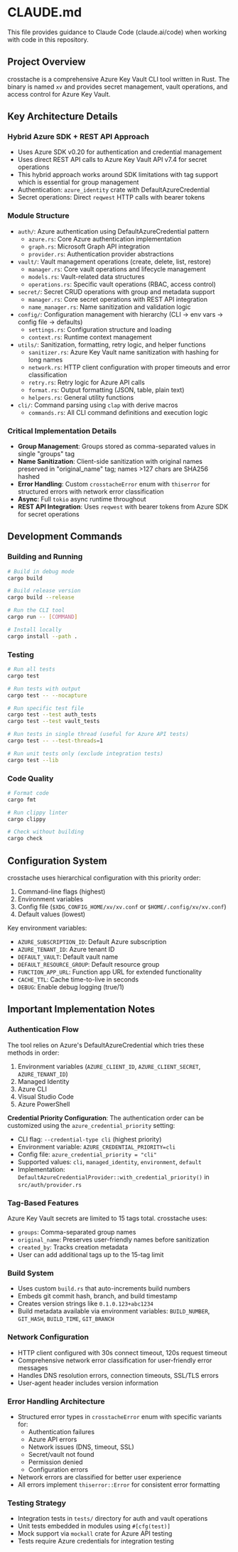 # CLAUDE.md

This file provides guidance to Claude Code (claude.ai/code) when working with code in this repository.

## Project Overview

crosstache is a comprehensive Azure Key Vault CLI tool written in Rust. The binary is named `xv` and provides secret management, vault operations, and access control for Azure Key Vault.

## Key Architecture Details

### Hybrid Azure SDK + REST API Approach
- Uses Azure SDK v0.20 for authentication and credential management
- Uses direct REST API calls to Azure Key Vault API v7.4 for secret operations
- This hybrid approach works around SDK limitations with tag support which is essential for group management
- Authentication: `azure_identity` crate with DefaultAzureCredential
- Secret operations: Direct `reqwest` HTTP calls with bearer tokens

### Module Structure
- `auth/`: Azure authentication using DefaultAzureCredential pattern
  - `azure.rs`: Core Azure authentication implementation
  - `graph.rs`: Microsoft Graph API integration
  - `provider.rs`: Authentication provider abstractions
- `vault/`: Vault management operations (create, delete, list, restore)
  - `manager.rs`: Core vault operations and lifecycle management
  - `models.rs`: Vault-related data structures
  - `operations.rs`: Specific vault operations (RBAC, access control)
- `secret/`: Secret CRUD operations with group and metadata support
  - `manager.rs`: Core secret operations with REST API integration
  - `name_manager.rs`: Name sanitization and validation logic
- `config/`: Configuration management with hierarchy (CLI → env vars → config file → defaults)
  - `settings.rs`: Configuration structure and loading
  - `context.rs`: Runtime context management
- `utils/`: Sanitization, formatting, retry logic, and helper functions
  - `sanitizer.rs`: Azure Key Vault name sanitization with hashing for long names
  - `network.rs`: HTTP client configuration with proper timeouts and error classification
  - `retry.rs`: Retry logic for Azure API calls
  - `format.rs`: Output formatting (JSON, table, plain text)
  - `helpers.rs`: General utility functions
- `cli/`: Command parsing using `clap` with derive macros
  - `commands.rs`: All CLI command definitions and execution logic

### Critical Implementation Details
- **Group Management**: Groups stored as comma-separated values in single "groups" tag
- **Name Sanitization**: Client-side sanitization with original names preserved in "original_name" tag; names >127 chars are SHA256 hashed
- **Error Handling**: Custom `crosstacheError` enum with `thiserror` for structured errors with network error classification
- **Async**: Full `tokio` async runtime throughout
- **REST API Integration**: Uses `reqwest` with bearer tokens from Azure SDK for secret operations

## Development Commands

### Building and Running
```bash
# Build in debug mode
cargo build

# Build release version
cargo build --release

# Run the CLI tool
cargo run -- [COMMAND]

# Install locally
cargo install --path .
```

### Testing
```bash
# Run all tests
cargo test

# Run tests with output
cargo test -- --nocapture

# Run specific test file
cargo test --test auth_tests
cargo test --test vault_tests

# Run tests in single thread (useful for Azure API tests)
cargo test -- --test-threads=1

# Run unit tests only (exclude integration tests)
cargo test --lib
```

### Code Quality
```bash
# Format code
cargo fmt

# Run clippy linter
cargo clippy

# Check without building
cargo check
```

## Configuration System

crosstache uses hierarchical configuration with this priority order:
1. Command-line flags (highest)
2. Environment variables  
3. Config file (`$XDG_CONFIG_HOME/xv/xv.conf` or `$HOME/.config/xv/xv.conf`)
4. Default values (lowest)

Key environment variables:
- `AZURE_SUBSCRIPTION_ID`: Default Azure subscription
- `AZURE_TENANT_ID`: Azure tenant ID
- `DEFAULT_VAULT`: Default vault name
- `DEFAULT_RESOURCE_GROUP`: Default resource group
- `FUNCTION_APP_URL`: Function app URL for extended functionality
- `CACHE_TTL`: Cache time-to-live in seconds
- `DEBUG`: Enable debug logging (true/1)

## Important Implementation Notes

### Authentication Flow
The tool relies on Azure's DefaultAzureCredential which tries these methods in order:
1. Environment variables (`AZURE_CLIENT_ID`, `AZURE_CLIENT_SECRET`, `AZURE_TENANT_ID`)
2. Managed Identity
3. Azure CLI
4. Visual Studio Code
5. Azure PowerShell

**Credential Priority Configuration**: The authentication order can be customized using the `azure_credential_priority` setting:
- CLI flag: `--credential-type cli` (highest priority)
- Environment variable: `AZURE_CREDENTIAL_PRIORITY=cli`
- Config file: `azure_credential_priority = "cli"`
- Supported values: `cli`, `managed_identity`, `environment`, `default`
- Implementation: `DefaultAzureCredentialProvider::with_credential_priority()` in `src/auth/provider.rs`

### Tag-Based Features
Azure Key Vault secrets are limited to 15 tags total. crosstache uses:
- `groups`: Comma-separated group names
- `original_name`: Preserves user-friendly names before sanitization
- `created_by`: Tracks creation metadata
- User can add additional tags up to the 15-tag limit

### Build System
- Uses custom `build.rs` that auto-increments build numbers
- Embeds git commit hash, branch, and build timestamp
- Creates version strings like `0.1.0.123+abc1234`
- Build metadata available via environment variables: `BUILD_NUMBER`, `GIT_HASH`, `BUILD_TIME`, `GIT_BRANCH`

### Network Configuration
- HTTP client configured with 30s connect timeout, 120s request timeout
- Comprehensive network error classification for user-friendly error messages
- Handles DNS resolution errors, connection timeouts, SSL/TLS errors
- User-agent header includes version information

### Error Handling Architecture
- Structured error types in `crosstacheError` enum with specific variants for:
  - Authentication failures
  - Azure API errors
  - Network issues (DNS, timeout, SSL)
  - Secret/vault not found
  - Permission denied
  - Configuration errors
- Network errors are classified for better user experience
- All errors implement `thiserror::Error` for consistent error formatting

### Testing Strategy
- Integration tests in `tests/` directory for auth and vault operations
- Unit tests embedded in modules using `#[cfg(test)]`
- Mock support via `mockall` crate for Azure API testing
- Tests require Azure credentials for integration testing